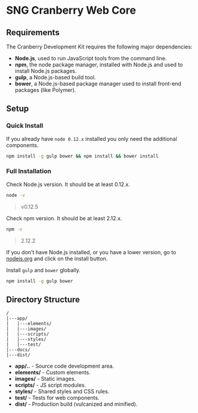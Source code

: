 # SNG Cranberry Web Core


## Requirements

The Cranberry Development Kit requires the following major dependencies:

* **Node.js**, used to run JavaScript tools from the command line.
* **npm**, the node package manager, installed with Node.js and used to install Node.js packages.
* **gulp**, a Node.js-based build tool.
* **bower**, a Node.js-based package manager used to install front-end packages (like Polymer).


## Setup

### Quick Install

If you already have `node 0.12.x` installed you only need the additional components.

```sh
npm install -g gulp bower && npm install && bower install
```


### Full Installation

Check Node.js version. It should be at least 0.12.x.

```sh
node -v
```
> v0.12.5


Check npm version. It should be at least 2.12.x.

```sh
npm -v
```
> 2.12.2

If you don't have Node.js installed, or you have a lower version, go to [nodejs.org](https://nodejs.org) and click on the install button.



Install `gulp` and `bower` globally.

   ```sh
   npm install -g gulp bower
   ```


## Directory Structure

```
/
|---app/
|   |---elements/
|   |---images/
|   |---scripts/
|   |---styles/
|   |---test/
|---docs/
|---dist/
```

* **app/..** - Source code development area.
* **elements/** - Custom elements.
* **images/** - Static images.
* **scripts/** - JS script modules.
* **styles/** - Shared styles and CSS rules.
* **test/** - Tests for web components.
* **dist/** - Production build (vulcanized and minified).